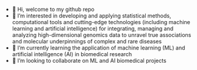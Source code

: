 - 👋 Hi, welcome to my github repo
- 👀 I’m interested in developing and applying statistical methods, computational tools and cutting-edge technologies (including machine learning and artificial intelligence) 
for integrating, managing and analyzing high-dimensional genomics data to unravel true associations and molecular underpinnings of complex and rare diseases
- 🌱 I’m currently learning the application of machine learning (ML) and artificial intelligence (AI) in biomedical research
- 💞️ I’m looking to collaborate on ML and AI biomedical projects


<!---
rasiimwe/rasiimwe is a ✨ special ✨ repository because its `README.md` (this file) appears on your GitHub profile.
You can click the Preview link to take a look at your changes.
--->
